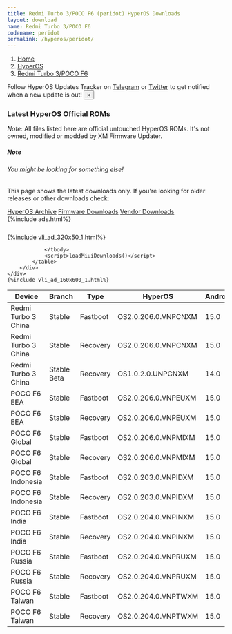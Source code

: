 ```yaml
---
title: Redmi Turbo 3/POCO F6 (peridot) HyperOS Downloads
layout: download
name: Redmi Turbo 3/POCO F6
codename: peridot
permalink: /hyperos/peridot/
---
```

<nav aria-label="breadcrumb">
    <ol class="breadcrumb">
        <li class="breadcrumb-item"><a href="/">Home</a></li>
        <li class="breadcrumb-item"><a href="/hyperos/">HyperOS</a></li>
        <li class="breadcrumb-item active" aria-current="page"><a href="/hyperos/peridot/">Redmi Turbo 3/POCO F6</a></li>
    </ol>
</nav>
<div class="alert alert-primary alert-dismissible fade show" role="alert">
    Follow HyperOS Updates Tracker on <a href="https://t.me/MIUIUpdatesTracker" class="alert-link">Telegram</a>
     or <a href="https://twitter.com/MiFwUpdater" class="alert-link">Twitter</a> to get notified when a new update is out!
    <button type="button" class="close" data-dismiss="alert" aria-label="Close">
        <span aria-hidden="true">&times;</span>
    </button>
</div>

### Latest HyperOS Official ROMs
*Note*: All files listed here are official untouched HyperOS ROMs. It's not owned, modified or modded by XM Firmware Updater.
<div class="card">
  <div class="card-body">
    <h5 class="card-title">Note</h5>
    <h6 class="card-subtitle mb-2 text-muted">You might be looking for something else!</h6>
    <p class="card-text">This page shows the latest downloads only.
     If you're looking for older releases or other downloads check:</p>
    <a href="/archive/hyperos/peridot/" class="card-link">HyperOS Archive</a>
    <a href="/firmware/peridot/" class="card-link">Firmware Downloads</a>
    <a href="/vendor/peridot/" class="card-link">Vendor Downloads</a>
  </div>
</div>
{%include ads.html%}
<div class="row justify-content-center">
    <div class="col-10">
        <div class="table-responsive-md" style="margin-top: 25px;">
            {%include vli_ad_320x50_1.html%}
            <table id="miui" class="display dt-responsive nowrap compact table table-striped table-hover table-sm">
                <thead class="thead-dark">
                    <tr>
                        <th data-ref="device">Device</th>
                        <th data-ref="branch">Branch</th>
                        <th data-ref="type">Type</th>
                        <th data-ref="miui">HyperOS</th>
                        <th data-ref="android">Android</th>
                        <th data-ref="size">Size</th>
                        <th data-ref="size">Date</th>
                        <th data-ref="link">Link</th>
                    </tr>
                </thead>
                <tbody>
                <tr><td>Redmi Turbo 3 China</td><td>Stable</td><td>Fastboot</td><td>OS2.0.206.0.VNPCNXM</td><td>15.0</td><td>8.6 GB</td><td>2025-09-28</td><td><a href="/hyperos/peridot/stable/OS2.0.206.0.VNPCNXM/">Download</a></td></tr>
<tr><td>Redmi Turbo 3 China</td><td>Stable</td><td>Recovery</td><td>OS2.0.206.0.VNPCNXM</td><td>15.0</td><td>6.9 GB</td><td>2025-10-13</td><td><a href="/hyperos/peridot/stable/OS2.0.206.0.VNPCNXM/">Download</a></td></tr>
<tr><td>Redmi Turbo 3 China</td><td>Stable Beta</td><td>Recovery</td><td>OS1.0.2.0.UNPCNXM</td><td>14.0</td><td>6.5 GB</td><td>2024-04-17</td><td><a href="/hyperos/peridot/stable beta/OS1.0.2.0.UNPCNXM/">Download</a></td></tr>
<tr><td>POCO F6 EEA</td><td>Stable</td><td>Fastboot</td><td>OS2.0.206.0.VNPEUXM</td><td>15.0</td><td>8.4 GB</td><td>2025-09-28</td><td><a href="/hyperos/peridot/stable/OS2.0.206.0.VNPEUXM/">Download</a></td></tr>
<tr><td>POCO F6 EEA</td><td>Stable</td><td>Recovery</td><td>OS2.0.206.0.VNPEUXM</td><td>15.0</td><td>6.1 GB</td><td>2025-10-13</td><td><a href="/hyperos/peridot/stable/OS2.0.206.0.VNPEUXM/">Download</a></td></tr>
<tr><td>POCO F6 Global</td><td>Stable</td><td>Fastboot</td><td>OS2.0.206.0.VNPMIXM</td><td>15.0</td><td>9.0 GB</td><td>2025-10-10</td><td><a href="/hyperos/peridot/stable/OS2.0.206.0.VNPMIXM/">Download</a></td></tr>
<tr><td>POCO F6 Global</td><td>Stable</td><td>Recovery</td><td>OS2.0.206.0.VNPMIXM</td><td>15.0</td><td>6.1 GB</td><td>2025-10-17</td><td><a href="/hyperos/peridot/stable/OS2.0.206.0.VNPMIXM/">Download</a></td></tr>
<tr><td>POCO F6 Indonesia</td><td>Stable</td><td>Fastboot</td><td>OS2.0.203.0.VNPIDXM</td><td>15.0</td><td>8.5 GB</td><td>2025-09-09</td><td><a href="/hyperos/peridot/stable/OS2.0.203.0.VNPIDXM/">Download</a></td></tr>
<tr><td>POCO F6 Indonesia</td><td>Stable</td><td>Recovery</td><td>OS2.0.203.0.VNPIDXM</td><td>15.0</td><td>6.1 GB</td><td>2025-09-17</td><td><a href="/hyperos/peridot/stable/OS2.0.203.0.VNPIDXM/">Download</a></td></tr>
<tr><td>POCO F6 India</td><td>Stable</td><td>Fastboot</td><td>OS2.0.204.0.VNPINXM</td><td>15.0</td><td>7.7 GB</td><td>2025-10-10</td><td><a href="/hyperos/peridot/stable/OS2.0.204.0.VNPINXM/">Download</a></td></tr>
<tr><td>POCO F6 India</td><td>Stable</td><td>Recovery</td><td>OS2.0.204.0.VNPINXM</td><td>15.0</td><td>5.9 GB</td><td>2025-10-17</td><td><a href="/hyperos/peridot/stable/OS2.0.204.0.VNPINXM/">Download</a></td></tr>
<tr><td>POCO F6 Russia</td><td>Stable</td><td>Fastboot</td><td>OS2.0.204.0.VNPRUXM</td><td>15.0</td><td>9.3 GB</td><td>2025-10-10</td><td><a href="/hyperos/peridot/stable/OS2.0.204.0.VNPRUXM/">Download</a></td></tr>
<tr><td>POCO F6 Russia</td><td>Stable</td><td>Recovery</td><td>OS2.0.204.0.VNPRUXM</td><td>15.0</td><td>6.0 GB</td><td>2025-10-17</td><td><a href="/hyperos/peridot/stable/OS2.0.204.0.VNPRUXM/">Download</a></td></tr>
<tr><td>POCO F6 Taiwan</td><td>Stable</td><td>Fastboot</td><td>OS2.0.204.0.VNPTWXM</td><td>15.0</td><td>7.4 GB</td><td>2025-10-10</td><td><a href="/hyperos/peridot/stable/OS2.0.204.0.VNPTWXM/">Download</a></td></tr>
<tr><td>POCO F6 Taiwan</td><td>Stable</td><td>Recovery</td><td>OS2.0.204.0.VNPTWXM</td><td>15.0</td><td>5.9 GB</td><td>2025-10-21</td><td><a href="/hyperos/peridot/stable/OS2.0.204.0.VNPTWXM/">Download</a></td></tr>

                </tbody>
                <script>loadMiuiDownloads()</script>
            </table>
        </div>
    </div>
    {%include vli_ad_160x600_1.html%}
</div>
